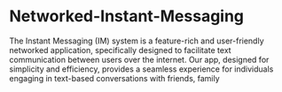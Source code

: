 # Networked-Instant-Messaging
The Instant Messaging (IM) system is a feature-rich and user-friendly networked application, specifically designed to facilitate text communication between users over the internet. Our app, designed for simplicity and efficiency, provides a seamless experience for individuals engaging in text-based conversations with friends, family 
